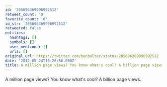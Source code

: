 ```yaml
---
id: '205696369996992512'
retweet_count: '0'
favorite_count: '0'
id_str: '205696369996992512'
retweeted: false
entities:
  hashtags: []
  symbols: []
  user_mentions: []
  urls: []
original_url: https://twitter.com/benbalter/status/205696369996992512
date: '2012-05-24T16:26:50.000Z'
title: A million page views? You know what's cool? A billion page views.
---
```


A million page views? You know what's cool? A billion page views.